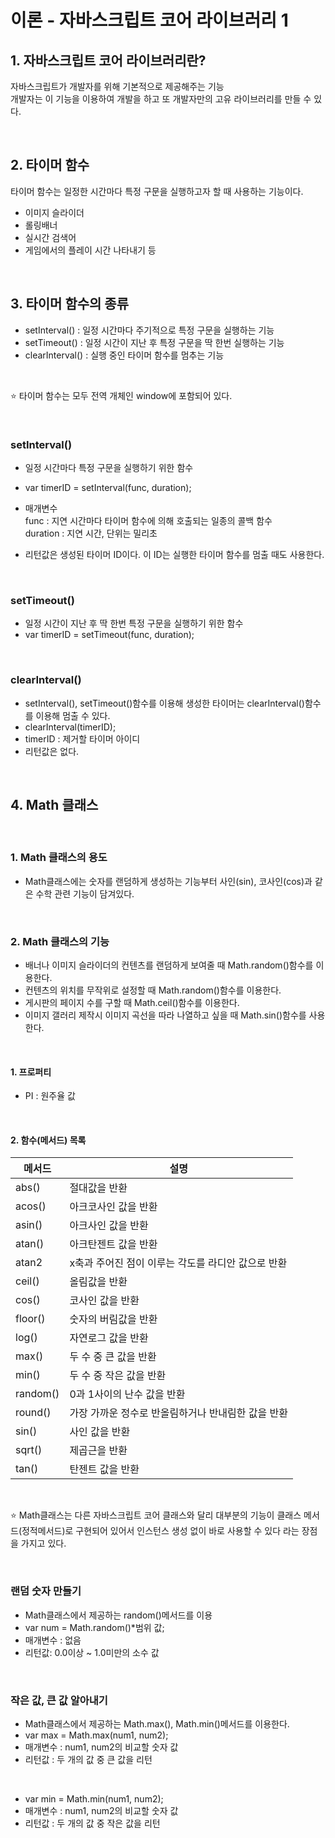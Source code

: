 # 이론 - 자바스크립트 코어 라이브러리 1

## <b>1. 자바스크립트 코어 라이브러리란?</b>
자바스크립트가 개발자를 위해 기본적으로 제공해주는 기능 <br/>
개발자는 이 기능을 이용하여 개발을 하고 또 개발자만의 고유 라이브러리를 만들 수 있다.

<br/>

## <b>2. 타이머 함수</b>
타이머 함수는 일정한 시간마다 특정 구문을 실행하고자 할 때 사용하는 기능이다. <br/>
* 이미지 슬라이더
* 롤링배너
* 실시간 검색어
* 게임에서의 플레이 시간 나타내기 등
<br/>

## <b>3. 타이머 함수의 종류</b>
* setInterval() : 일정 시간마다 주기적으로 특정 구문을 실행하는 기능
* setTimeout() : 일정 시간이 지난 후 특정 구문을 딱 한번 실행하는 기능
* clearInterval() : 실행 중인 타이머 함수를 멈추는 기능
<br/>

⭐️ 타이머 함수는 모두 전역 개체인 window에 포함되어 있다.

<br/>

### <b>setInterval()</b>
* 일정 시간마다 특정 구문을 실행하기 위한 함수
* var timerID = setInterval(func, duration);
* 매개변수 <br/>
func : 지연 시간마다 타이머 함수에 의해 호출되는 일종의 콜백 함수 <br/>
duration : 지연 시간, 단위는 밀리초

* 리턴값은 생성된 타이머 ID이다. 이 ID는 실행한 타이머 함수를 멈출 때도 사용한다.

<br/>

### <b>setTimeout()</b>
* 일정 시간이 지난 후 딱 한번 특정 구문을 실행하기 위한 함수
* var timerID = setTimeout(func, duration);

<br/>

### <b>clearInterval()</b>
* setInterval(), setTimeout()함수를 이용해 생성한 타이머는 clearInterval()함수를 이용해 멈출 수 있다.
* clearInterval(timerID);
* timerID : 제거할 타이머 아이디
* 리턴값은 없다.

<br/>

## <b>4. Math 클래스</b>

<br/>

### 1. Math 클래스의 용도
* Math클래스에는 숫자를 랜덤하게 생성하는 기능부터 사인(sin), 코사인(cos)과 같은 수학 관련 기능이 담겨있다.

<br/>

### 2. Math 클래스의 기능
* 배너나 이미지 슬라이더의 컨텐츠를 랜덤하게 보여줄 때 Math.random()함수를 이용한다.
* 컨텐츠의 위치를 무작위로 설정할 때 Math.random()함수를 이용한다.
* 게시판의 페이지 수를 구할 때 Math.ceil()함수를 이용한다.
* 이미지 갤러리 제작시 이미지 곡선을 따라 나열하고 싶을 때 Math.sin()함수를 사용한다.

<br/>

#### 1. 프로퍼티
- PI : 원주율 값

<br/>

#### 2. 함수(메서드) 목록
|메서드|설명|
|---|---|
|abs()|절대값을 반환|
|acos()|아크코사인 값을 반환|
|asin()|아크사인 값을 반환|
|atan()|아크탄젠트 값을 반환|
|atan2|x축과 주어진 점이 이루는 각도를 라디안 값으로 반환|
|ceil()|올림값을 반환|
|cos()|코사인 값을 반환|
|floor()|숫자의 버림값을 반환|
|log()|자연로그 값을 반환|
|max()|두 수 중 큰 값을 반환|
|min()|두 수 중 작은 값을 반환|
|random()|0과 1사이의 난수 값을 반환|
|round()|가장 가까운 정수로 반올림하거나 반내림한 값을 반환|
|sin()|사인 값을 반환|
|sqrt()|제곱근을 반환|
|tan()|탄젠트 값을 반환|

<br/>

⭐️ Math클래스는 다른 자바스크립트 코어 클래스와 달리 대부분의 기능이 클래스 메서드(정적메서드)로 구현되어 있어서 인스턴스 생성 없이 바로 사용할 수 있다 라는 장점을 가지고 있다.

<br/>

### <b>랜덤 숫자 만들기</b>
* Math클래스에서 제공하는 random()메서드를 이용
* var num = Math.random()*범위 값;
* 매개변수 : 없음
* 리턴값: 0.0이상 ~ 1.0미만의 소수 값

<br/>

### <b>작은 값, 큰 값 알아내기</b>
* Math클래스에서 제공하는 Math.max(), Math.min()메서드를 이용한다.
* var max = Math.max(num1, num2);
* 매개변수 : num1, num2의 비교할 숫자 값
* 리턴값 : 두 개의 값 중 큰 값을 리턴

<br/>

* var min = Math.min(num1, num2);
* 매개변수 : num1, num2의 비교할 숫자 값
* 리턴값 : 두 개의 값 중 작은 값을 리턴

